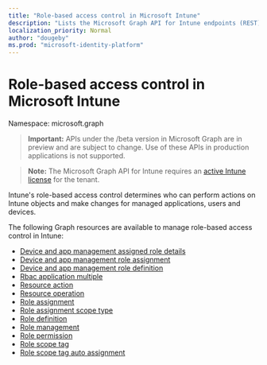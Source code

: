 ```yaml
---
title: "Role-based access control in Microsoft Intune"
description: "Lists the Microsoft Graph API for Intune endpoints (REST) that define and manage role-based access control (RBAC) for a tenant organization."
localization_priority: Normal
author: "dougeby"
ms.prod: "microsoft-identity-platform"
---
```


# Role-based access control in Microsoft Intune

Namespace: microsoft.graph

> **Important:** APIs under the /beta version in Microsoft Graph are in preview and are subject to change. Use of these APIs in production applications is not supported.

> **Note:** The Microsoft Graph API for Intune requires an [active Intune license](https://go.microsoft.com/fwlink/?linkid=839381) for the tenant.

Intune's role-based access control determines who can perform actions on Intune objects and make changes for managed applications, users and devices.   

The following Graph resources are available to manage role-based access control in Intune:

- [Device and app management assigned role details](intune-rbac-deviceandappmanagementassignedroledetails.md)
- [Device and app management role assignment](intune-rbac-deviceandappmanagementroleassignment.md)
- [Device and app management role definition](intune-rbac-deviceandappmanagementroledefinition.md)
- [Rbac application multiple](intune-rbac-rbacapplicationmultiple.md)
- [Resource action](intune-rbac-resourceaction.md)
- [Resource operation](intune-rbac-resourceoperation.md)
- [Role assignment](intune-rbac-roleassignment.md)
- [Role assignment scope type](intune-rbac-roleassignmentscopetype.md)
- [Role definition](intune-rbac-roledefinition.md)
- [Role management](intune-rbac-rolemanagement.md)
- [Role permission](intune-rbac-rolepermission.md)
- [Role scope tag](intune-rbac-rolescopetag.md)
- [Role scope tag auto assignment](intune-rbac-rolescopetagautoassignment.md)

